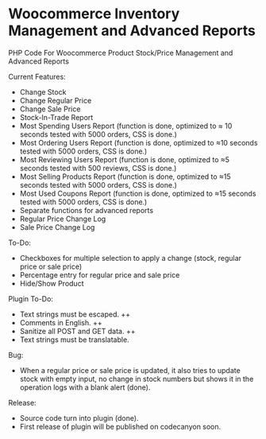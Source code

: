 # Woocommerce Inventory Management and Advanced Reports
PHP Code For Woocommerce Product Stock/Price Management and Advanced Reports

Current Features:

- Change Stock
- Change Regular Price
- Change Sale Price
- Stock-In-Trade Report
- Most Spending Users Report (function is done, optimized to ≈ 10 seconds tested with 5000 orders, CSS is done.)
- Most Ordering Users Report (function is done, optimized to ≈10 seconds tested with 5000 orders, CSS is done.)
- Most Reviewing Users Report (function is done, optimized to ≈5 seconds tested with 500 reviews, CSS is done.)
- Most Selling Products Report (function is done, optimized to ≈15 seconds tested with 5000 orders, CSS is done.)
- Most Used Coupons Report (function is done, optimized to ≈15 seconds tested with 5000 orders, CSS is done.)
- Separate functions for advanced reports
- Regular Price Change Log
- Sale Price Change Log

To-Do:

- Checkboxes for multiple selection to apply a change (stock, regular price or sale price)
- Percentage entry for regular price and sale price
- Hide/Show Product 

Plugin To-Do:

- Text strings must be escaped. ++
- Comments in English. ++
- Sanitize all POST and GET data. ++
- Text strings must be translatable.

Bug:

- When a regular price or sale price is updated, it also tries to update stock with empty input, no change in stock numbers but shows it in the operation logs with a blank alert (done).

Release:

- Source code turn into plugin (done).
- First release of plugin will be published on codecanyon soon.
